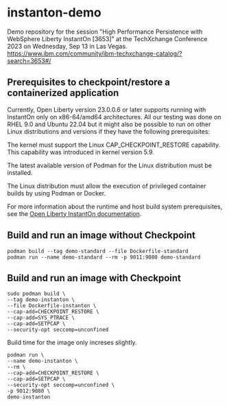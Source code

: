 # instanton-demo

Demo repository for the session "High Performance Persistence with WebSphere Liberty InstantOn [3653]" at the TechXchange Conference 2023 on Wednesday, Sep 13 in Las Vegas. https://www.ibm.com/community/ibm-techxchange-catalog/?search=3653#/

## Prerequisites to checkpoint/restore a containerized application

Currently, Open Liberty version 23.0.0.6 or later supports running with InstantOn only on x86-64/amd64 architectures. All our testing was done on RHEL 9.0 and Ubuntu 22.04 but it might also be possible to run on other Linux distributions and versions if they have the following prerequisites:

The kernel must support the Linux CAP_CHECKPOINT_RESTORE capability. This capability was introduced in kernel version 5.9.

The latest available version of Podman for the Linux distribution must be installed.

The Linux distribution must allow the execution of privileged container builds by using Podman or Docker.

For more information about the runtime and host build system prerequisites, see the [Open Liberty InstantOn documentation](https://openliberty.io/docs/latest/instanton.html#prereq).

## Build and run an image without Checkpoint

    podman build --tag demo-standard --file Dockerfile-standard
    podman run --name demo-standard --rm -p 9011:9080 demo-standard

## Build and run an image with Checkpoint

    sudo podman build \
    --tag demo-instanton \
    --file Dockerfile-instanton \
    --cap-add=CHECKPOINT_RESTORE \
    --cap-add=SYS_PTRACE \
    --cap-add=SETPCAP \
    --security-opt seccomp=unconfined
    

Build time for the image only increses slightly.

    podman run \
    --name demo-instanton \
    --rm \
    --cap-add=CHECKPOINT_RESTORE \
    --cap-add=SETPCAP \
    --security-opt seccomp=unconfined \
    -p 9012:9080 \
    demo-instanton

